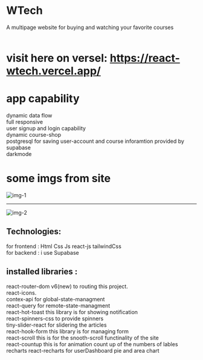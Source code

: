 # WTech
A multipage website for buying and watching your favorite courses<br><br>
# visit here on versel: https://react-wtech.vercel.app/
# app capability
dynamic data flow<br>
full responsive<br>
user signup and login capability <br>
dynamic course-shop <br>
postgresql for saving user-account and course inforamtion provided by supabase <br>
darkmode<br>
# some imgs from site
![img-1](https://github.com/Ashkan2003/react-WTech/assets/125794999/1f20f282-be58-45bf-9f66-42904c484061)<hr>
![img-2](https://github.com/Ashkan2003/react-WTech/assets/125794999/c47027d6-f04c-44ca-bb3c-e3164b7065c5)


## Technologies:
 for frontend : Html Css Js react-js tailwindCss<br />
 for backend : i use Supabase 

## installed libraries : 
 react-router-dom v6(new) to routing this project.<br />
 react-icons.<br />
 contex-api for global-state-managment<br />
 react-query for remote-state-managment<br />
 react-hot-toast this library is for showing notification<br />
 react-spinners-css to provide spinners<br />
 tiny-slider-react for slidering the articles<br />
 react-hook-form  this library is for managing form<br />
 react-scroll this is for the snooth-scroll functinality of the site<br />
 react-countup this is for animation count up of the numbers of lables<br />
 recharts react-recharts for userDashboard pie and area chart<br />

